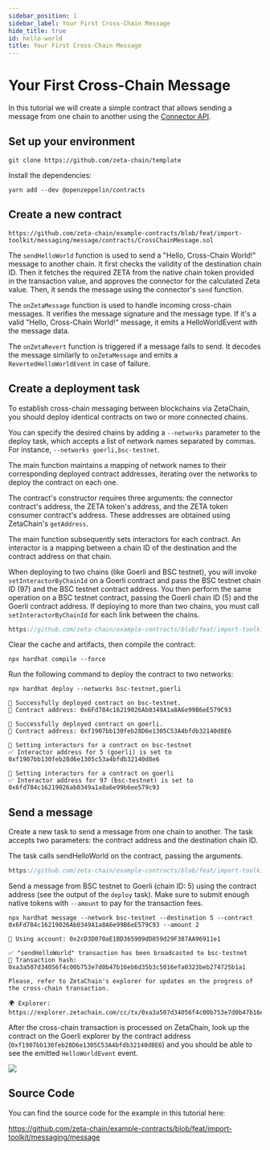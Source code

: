 ```yaml
---
sidebar_position: 1
sidebar_label: Your First Cross-Chain Message
hide_title: true
id: hello-world
title: Your First Cross-Chain Message
---
```


# Your First Cross-Chain Message

In this tutorial we will create a simple contract that allows sending a message
from one chain to another using the
[Connector API](/developers/cross-chain-messaging/connector/).

## Set up your environment

```
git clone https://github.com/zeta-chain/template
```

Install the dependencies:

```
yarn add --dev @openzeppelin/contracts
```

## Create a new contract

```solidity title="contracts/CrossChainMessage.sol" reference
https://github.com/zeta-chain/example-contracts/blob/feat/import-toolkit/messaging/message/contracts/CrossChainMessage.sol
```

The `sendHelloWorld` function is used to send a "Hello, Cross-Chain World!"
message to another chain. It first checks the validity of the destination chain
ID. Then it fetches the required ZETA from the native chain token provided in
the transaction value, and approves the connector for the calculated Zeta value.
Then, it sends the message using the connector's `send` function.

The `onZetaMessage` function is used to handle incoming cross-chain messages. It
verifies the message signature and the message type. If it's a valid "Hello,
Cross-Chain World!" message, it emits a HelloWorldEvent with the message data.

The `onZetaRevert` function is triggered if a message fails to send. It decodes
the message similarly to `onZetaMessage` and emits a `RevertedHelloWorldEvent`
in case of failure.

## Create a deployment task

To establish cross-chain messaging between blockchains via ZetaChain, you should
deploy identical contracts on two or more connected chains.

You can specify the desired chains by adding a `--networks` parameter to the
deploy task, which accepts a list of network names separated by commas. For
instance, `--networks goerli,bsc-testnet`.

The main function maintains a mapping of network names to their corresponding
deployed contract addresses, iterating over the networks to deploy the contract
on each one.

The contract's constructor requires three arguments: the connector contract's
address, the ZETA token's address, and the ZETA token consumer contract's
address. These addresses are obtained using ZetaChain's `getAddress`.

The main function subsequently sets interactors for each contract. An interactor
is a mapping between a chain ID of the destination and the contract address on
that chain.

When deploying to two chains (like Goerli and BSC testnet), you will invoke
`setInteractorByChainId` on a Goerli contract and pass the BSC testnet chain ID
(97) and the BSC testnet contract address. You then perform the same operation
on a BSC testnet contract, passing the Goerli chain ID (5) and the Goerli
contract address. If deploying to more than two chains, you must call
`setInteractorByChainId` for each link between the chains.

```ts title="tasks/deploy.ts" reference
https://github.com/zeta-chain/example-contracts/blob/feat/import-toolkit/messaging/message/tasks/deploy.ts
```

Clear the cache and artifacts, then compile the contract:

```
npx hardhat compile --force
```

Run the following command to deploy the contract to two networks:

```
npx hardhat deploy --networks bsc-testnet,goerli
```

```
🚀 Successfully deployed contract on bsc-testnet.
📜 Contract address: 0x6Fd784c16219026Ab0349A1a8A6e99B6eE579C93

🚀 Successfully deployed contract on goerli.
📜 Contract address: 0xf1907bb130feb28D6e1305C53A4bfdb32140d8E6

🔗 Setting interactors for a contract on bsc-testnet
✅ Interactor address for 5 (goerli) is set to 0xf1907bb130feb28d6e1305c53a4bfdb32140d8e6

🔗 Setting interactors for a contract on goerli
✅ Interactor address for 97 (bsc-testnet) is set to 0x6fd784c16219026ab0349a1a8a6e99b6ee579c93
```

## Send a message

Create a new task to send a message from one chain to another. The task accepts
two parameters: the contract address and the destination chain ID.

The task calls sendHelloWorld on the contract, passing the arguments.

```ts title="tasks/message.ts" reference
https://github.com/zeta-chain/example-contracts/blob/feat/import-toolkit/messaging/message/tasks/message.ts
```

Send a message from BSC testnet to Goerli (chain ID: 5) using the contract
address (see the output of the `deploy` task). Make sure to submit enough native
tokens with `--amount` to pay for the transaction fees.

```
npx hardhat message --network bsc-testnet --destination 5 --contract 0x6Fd784c16219026Ab0349A1a8A6e99B6eE579C93 --amount 2
```

```
🔑 Using account: 0x2cD3D070aE1BD365909dD859d29F387AA96911e1

✅ "sendHelloWorld" transaction has been broadcasted to bsc-testnet
📝 Transaction hash: 0xa3a507d34056f4c00b753e7d0b47b16eb6d35b3c5016efa0323beb274725b1a1

Please, refer to ZetaChain's explorer for updates on the progress of
the cross-chain transaction.

🌍 Explorer: https://explorer.zetachain.com/cc/tx/0xa3a507d34056f4c00b753e7d0b47b16eb6d35b3c5016efa0323beb274725b1a1
```

After the cross-chain transaction is processed on ZetaChain, look up the
contract on the Goerli explorer by the contract address
(`0xf1907bb130feb28D6e1305C53A4bfdb32140d8E6`) and you should be able to see the
emitted `HelloWorldEvent` event.

![](/img/docs/ccm-message-explorer.png)

## Source Code

You can find the source code for the example in this tutorial here:

https://github.com/zeta-chain/example-contracts/blob/feat/import-toolkit/messaging/message
